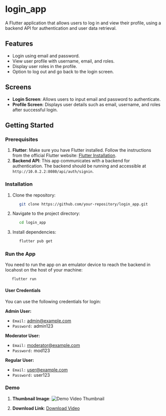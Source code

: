 # login_app

A Flutter application that allows users to log in and view their profile, using a backend API for authentication and user data retrieval.

## Features
- Login using email and password.
- View user profile with username, email, and roles.
- Display user roles in the profile.
- Option to log out and go back to the login screen.

## Screens
- **Login Screen**: Allows users to input email and password to authenticate.
- **Profile Screen**: Displays user details such as email, username, and roles after successful login.

## Getting Started

### Prerequisites
1. **Flutter**: Make sure you have Flutter installed. Follow the instructions from the official Flutter website: [Flutter Installation](https://flutter.dev/docs/get-started/install).
2. **Backend API**: This app communicates with a backend for authentication. The backend should be running and accessible at `http://10.0.2.2:8080/api/auth/signin`.

### Installation

1. Clone the repository:

   ```bash
      git clone https://github.com/your-repository/login_app.git
   ```

2. Navigate to the project directory:

    ```bash
       cd login_app
    ```

3. Install dependencies:

    ```bash
       flutter pub get
    ```
   
### Run the App

You need to run the app on an emulator device to reach the backend in locahost on the host of your machine:

   ```bash
      flutter run
   ```

#### User Credentials

You can use the following credentials for login:

**Admin User:**
- `Email:` admin@example.com
- `Password:` admin123

**Moderator User:**
- `Email:` moderator@example.com
- `Password:` mod123

**Regular User:**
- `Email:` user@example.com
- `Password:` user123

### Demo

1. **Thumbnail Image**: ![Demo Video Thumbnail](demo_video_thumbnail.png)

2. **Download Link**: [Download Video](demo_video.mp4)
